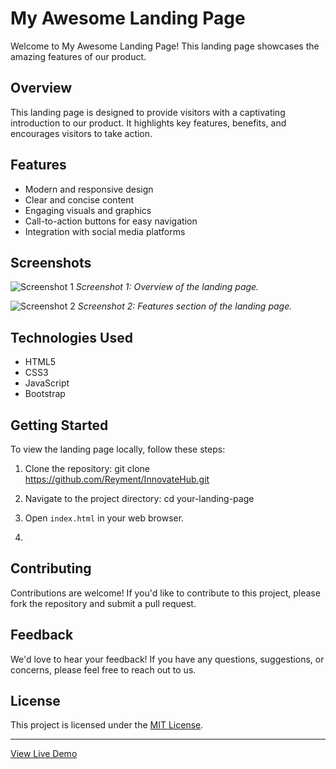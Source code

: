 
# My Awesome Landing Page

Welcome to My Awesome Landing Page! This landing page showcases the amazing features of our product.

## Overview

This landing page is designed to provide visitors with a captivating introduction to our product. It highlights key features, benefits, and encourages visitors to take action.

## Features

- Modern and responsive design
- Clear and concise content
- Engaging visuals and graphics
- Call-to-action buttons for easy navigation
- Integration with social media platforms

## Screenshots

![Screenshot 1](/screenshots/screenshot1.png)
*Screenshot 1: Overview of the landing page.*

![Screenshot 2](/screenshots/screenshot2.png)
*Screenshot 2: Features section of the landing page.*

## Technologies Used

- HTML5
- CSS3
- JavaScript
- Bootstrap

## Getting Started

To view the landing page locally, follow these steps:

1. Clone the repository:
   git clone https://github.com/Reyment/InnovateHub.git
   
3. Navigate to the project directory:
	cd your-landing-page

3. Open `index.html` in your web browser.

4. 
## Contributing

Contributions are welcome! If you'd like to contribute to this project, please fork the repository and submit a pull request.

## Feedback

We'd love to hear your feedback! If you have any questions, suggestions, or concerns, please feel free to reach out to us.

## License

This project is licensed under the [MIT License](LICENSE).

---

[View Live Demo](https://example-convert-figma-html-1.vercel.app/)


